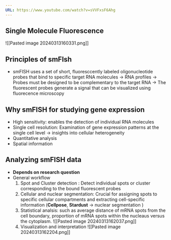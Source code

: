 ```yaml
---
URL: https://www.youtube.com/watch?v=sVVFxsF6Ahg
---
```


## Single Molecule Fluorescence
![[Pasted image 20240313160331.png]]

## Principles of smFIsh
- smFISH uses a set of short, fluoresccently labeled oligonucleotide probes that bind to specific target RNA molecules 
	 -> RNA profiles 
	 -> Probes must be designed to be complementary to the target RNA
	 -> The fluorescent probes generate a signal that can be visualized using fluorecence microscopy
## Why smFISH for studying gene expression
- High sensitivity: enables the detection of individual RNA molecules
- Single cell resolution: Examination of gene expression patterns at the single cell level -> insights into cellular heterogeneity
- Quantitative analysis
- Spatial information
## Analyzing smFISH data
- **Depends on research question**
- General workflow
	1. Spot and Cluster detection : Detect individual spots or cluster corresponding to the bound fluorescent probes
	2. Cellular and nuclear segmentation: Crucial for assigning spots to specific cellular compartments and extracting cell-specific information (**Cellpose**, **Stardust** -> nuclear segmentation )
	3. Statistical analsis: such as average distance of mRNA spots from the cell boundary, proportion of mRNA spots within the nucleaus versus the cytoplasm. 
		![[Pasted image 20240313162037.png]]
	4. Visualization and interpretation ![[Pasted image 20240313162204.png]]
